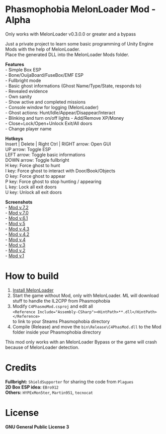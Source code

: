 ﻿# Phasmophobia MelonLoader Mod - Alpha  
Only works with MelonLoader v0.3.0.0 or greater and a bypass 

Just a private project to learn some basic programming of Unity Engine Mods with the help of MelonLoader.  
Place the generated DLL into the MelonLoader Mods folder.   


**Features**  
\- Simple Box ESP  
\- Bone/OuijaBoard/FuseBox/EMF ESP  
\- Fullbright mode  
\- Basic ghost informations (Ghost Name/Type/State, responds to)  
\- Revealed evidence  
\- Own sanity  
\- Show active and completed missions  
\- Console window for logging (MelonLoader)  
\- Ghost actions: Hunt/Idle/Appear/Disappear/Interact  
\- Blinking and turn on/off lights
\- Add/Remove XP/Money   
\- Close+Lock/Open+Unlock Exit/All doors  
\- Change player name


**Hotkeys**  
Insert | Delete | Right Ctrl | RIGHT arrow: Open GUI  
UP arrow: Toggle ESP  
LEFT arrow: Toggle basic informations  
DOWN arrow: Toggle fullbright  
H key: Force ghost to hunt  
I key: Force ghost to interact with Door/Book/Objects  
O key: Force ghost to appear  
P key: Force ghost to stop hunting / appearing  
L key: Lock all exit doors  
U key: Unlock all exit doors  


**Screenshots**  
\- [Mod v.7.2](Images/v7.2.png)  
\- [Mod v.7.0](Images/v7.0_HAC-Edition.jpg)  
\- [Mod v.6.1](Images/v6.1.png)  
\- [Mod v.5](Images/v5.png)  
\- [Mod v.4.3](Images/v4.3.png)  
\- [Mod v.4.2](Images/v4.2.png)  
\- [Mod v.4](Images/v4.png)  
\- [Mod v.3](Images/v3.png)  
\- [Mod v.2](Images/v2.png)  
\- [Mod v.1](Images/v1.png)


# How to build
1. [Install MelonLoader](https://melonwiki.xyz/#/README)
2. Start the game without Mod, only with MelonLoader. ML will download stuff to handle the IL2CPP from Phasmophobia
3. Modify `C4PhasmoMod.csproj` and edit all  
```<Reference Include="Assembly-CSharp"><HintPath>**.dll</HintPath></Reference>```  
to link to your Steams Phasmophobia directory
4. Compile (Release) and move the `bin\Release\C4PhasMod.dll` to the Mod folder inside your Phasmophobia directory

This mod only works with an MelonLoader Bypass or the game will crash because of MelonLoader detection.



# Credits
**Fullbright:** `ShieldSupporter` for sharing the code from `Plagues`  
**2D Box ESP idea:** `EBro912`  
**Others:** `HYPExMon5ter`, `Martin951`, `tecnocat`


# License
**GNU General Public License 3**


